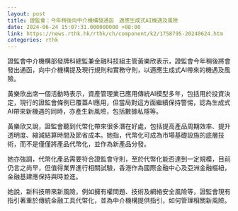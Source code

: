 ```yaml
---
layout: post
title: 證監會：今年稍後向中介機構發通函　適應生成式AI機遇及風險
date: 2024-06-24 15:07:31.000000000 +08:00
link: https://news.rthk.hk/rthk/ch/component/k2/1758795-20240624.htm
categories: rthk
---
```


證監會中介機構部發牌科總監兼金融科技組主管黃樂欣表示，證監會今年稍後將會發出通函，向中介機構提及現行規則和實務守則，以適應生成式AI帶來的機遇及風險。

黃樂欣出席一個活動時表示，資產管理業已應用傳統AI模型多年，包括用於投資決定，現行的證監會條例已覆蓋AI應用，但當局對這方面繼續保持警惕，認為生成式AI帶來新機遇的同時，亦產生新風險，包括數據私隱等。

黃樂欣又說，證監會聽到代幣化帶來很多潛在好處，包括提高產品周期效率、提升透明度、縮減結算時間及節省成本。她指，代幣化可成為市場基礎設施的底層技術，而不是僅僅將產品代幣化，並作為新產品分發。

她亦強調，代幣化產品需要符合證監會守則，至於代幣化能否達到一定規模，目前仍言之尚早，但值得業界進行相關試驗，香港作為國際金融中心及亞洲金融樞紐，金融基建應保持與時並進。

她說，新科技帶來新風險，例如擁有權問題、技術及網絡安全風險等，證監會現有指引著重於傳統金融工具代幣化，並為中介機構提供指引，如何管理相關新風險。
